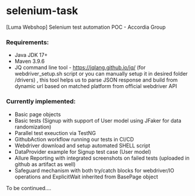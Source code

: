 # selenium-task
[Luma Webshop] Selenium test automation POC  - Accordia Group

### Requirements:
- Java JDK 17+
- Maven 3.9.6
- JQ command line tool - https://jqlang.github.io/jq/ (for webdriver_setup.sh script or you can manually setup it in desired folder /drivers) , this tool helps us to parse JSON response and build from dynamic url based on matched platform from official webdriver API


### Currently implemented:
- Basic page objects
- Basic tests (Signup with support of User model using JFaker for data randomization)
- Parallel test exeuction via TestNG
- GithubAction workflow running our tests in CI/CD
- Webdriver download and setup automated SHELL script
- DataProvider example for Signup test case (User model)
- Allure Reporting with integrated screenshots on failed tests (uploaded in github as artifact as well)
- Safeguard mechanism with both try/catch blocks for webdriver/IO operations and ExplicitWait inherited from BasePage object


To be continued....

